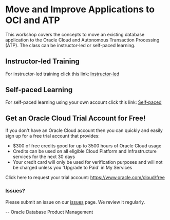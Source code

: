 # Move and Improve Applications to OCI and ATP
This workshop covers the concepts to move an existing database application to the Oracle Cloud and Autonomous Transaction Processing (ATP).   The class can be instructor-led or self-paced learning.

## Instructor-led Training

For instructor-led training click this link:  [Instructor-led](https://mw-orcl.github.io/Move_Improve/instructor-led/index.html)

## Self-paced Learning

For self-paced learning using your own account click this link:  [Self-paced](./self-paced/index.html)

## Get an Oracle Cloud Trial Account for Free!

If you don't have an Oracle Cloud account then you can quickly and easily sign up for a free trial account that provides:

- $300 of free credits good for up to 3500 hours of Oracle Cloud usage
- Credits can be used on all eligible Cloud Platform and Infrastructure services for the next 30 days
- Your credit card will only be used for verification purposes and will not be charged unless you 'Upgrade to Paid' in My Services

Click here to request your trial account: https://www.oracle.com/cloud/free

### Issues?

Please submit an issue on our [issues](https://github.com/oracle/learning-library/issues) page. We review it regularly.

-- Oracle Database Product Management
